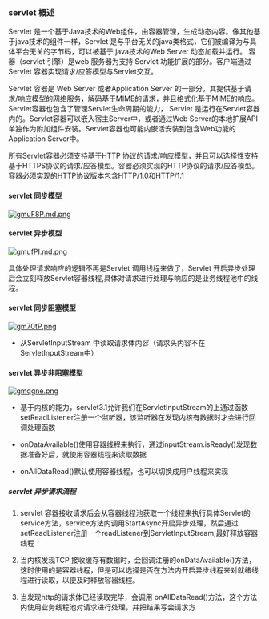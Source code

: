 ### servlet 概述

Servlet 是一个基于Java技术的Web组件，由容器管理，生成动态内容。像其他基于java技术的组件一样，Servlet 是与平台无关的java类格式，它们被编译为与具体平台无关的字节码，可以被基于
java技术的Web Server 动态加载并运行。 容器（servlet 引擎）是web 服务器为支持 Servlet 功能扩展的部分。客户端通过Servlet 容器实现请求/应答模型与Servlet交互。

Servlet 容器是 Web Server 或者Application Server 的一部分，其提供基于请求/响应模型的网络服务，解码基于MIME的请求，并且格式化基于MIME的响应。Servlet容器也包含了管理Servlet生命周期的能力，
Servlet 是运行在Servlet容器内的。Servlet容器可以嵌入宿主Server中，或者通过Web Server的本地扩展API单独作为附加组件安装。Servlet容器也可能内嵌活安装到包含Web功能的Application Server中。


所有Servlet容器必须支持基于HTTP 协议的请求/响应模型，并且可以选择性支持基于HTTPS协议的请求/应答模型。容器必须实现的HTTP协议的请求/应答模型。容器必须实现的HTTP协议版本包含HTTP/1.0和HTTP/1.1

#### servlet 同步模型

[![gmuF8P.md.png](https://z3.ax1x.com/2021/05/03/gmuF8P.md.png)](https://imgtu.com/i/gmuF8P)

#### servlet 异步模型

[![gmufPI.md.png](https://z3.ax1x.com/2021/05/03/gmufPI.md.png)](https://imgtu.com/i/gmufPI)

具体处理请求响应的逻辑不再是Servlet 调用线程来做了，Servlet 开启异步处理后会立刻释放Servlet容器线程,具体对请求进行处理与响应的是业务线程池中的线程。

#### servlet 同步阻塞模型

[![gm70tP.png](https://z3.ax1x.com/2021/05/03/gm70tP.png)](https://imgtu.com/i/gm70tP)

- 从ServletInputStream 中读取请求体内容（请求头内容不在ServletInputStream中）

#### servlet 异步非阻塞模型

[![gmqgne.png](https://z3.ax1x.com/2021/05/03/gmqgne.png)](https://imgtu.com/i/gmqgne)

- 基于内核的能力，servlet3.1允许我们在ServletInputStream的上通过函数setReadListener注册一个监听器，该监听器在发现内核有数据时才会进行回调处理函数

- onDataAvailable()使用容器线程来执行，通过inputStream.isReady()发现数据准备好后，就使用容器线程来读取数据

- onAllDataRead()默认使用容器线程，也可以切换成用户线程来实现

##### servlet 异步请求流程

1. servlet 容器接收请求后会从容器线程池获取一个线程来执行具体Servlet的service方法，service方法内调用StartAsync开启异步处理，然后通过setReadListener注册一个readListener到ServletInputStream,最好释放容器线程

2. 当内核发现TCP 接收缓存有数据时，会回调注册的onDataAvailable()方法，这时使用的是容器线程，但是可以选择是否在方法内开启异步线程来对就绪线程进行读取，以便及时释放容器线程。

3. 当发现http的请求体已经读取完毕，会调用 onAllDataRead()方法，这个方法内使用业务线程池对请求进行处理，并把结果写会请求方
